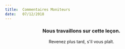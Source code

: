 ```yaml
---
title:  Commentaires Moniteurs
date:   07/12/2018
---
```


### <center>Nous travaillons sur cette leçon.</center>
<center>Revenez plus tard, s'il vous plaît.</center>
